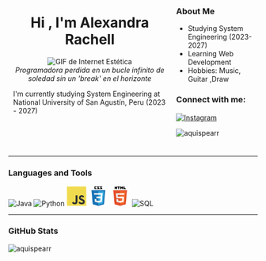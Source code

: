 <div style="display: flex; flex-wrap: wrap;">
  <div style="flex: 2; padding: 10px;">
    <h1 align="center">Hi , I'm Alexandra Rachell</h1>
    <p align="center">
      <img src="https://github.com/aquispearr/aquispearr/assets/139703374/45567075-a71c-431e-ad41-7de730cc098d" alt="GIF de Internet Estética" width="200"/>
      <br>
      <em>Programadora perdida en un bucle infinito de soledad sin un 'break' en el horizonte</em>
    </p>
    <p>I'm currently studying System Engineering at National University of San Agustín, Peru (2023 - 2027)</p>
  </div>
  <div style="flex: 1; padding: 10px;">
    <h3>About Me</h3>
    <ul>
      <li> Studying System Engineering (2023-2027)</li>
      <li> Learning Web Development</li>
      <li> Hobbies: Music, Guitar ,Draw</li>
    </ul>
    <h3>Connect with me:</h3>
    <p align="left">
      <a href="[https://instagram.com/tunado](https://www.instagram.com/raq_dxs/?next=%2Frenian_peru%2Frelated_profiles%2F%3Flocale%3Den-us)" target="blank"><img align="center" src="https://raw.githubusercontent.com/rahuldkjain/github-profile-readme-generator/master/src/images/icons/Social/instagram.svg" alt="Instagram" height="30" width="40" /></a>
    </p>
    <p align="left">
      <img src="https://komarev.com/ghpvc/?username=aquispearr&label=Profile%20views&color=0e75b6&style=flat" alt="aquispearr" />
    </p>
  </div>
</div>

<hr width="100%">

<h3>Languages and Tools</h3>

<p align="left">
  <img src="https://raw.githubusercontent.com/tabatabai/tabatabai/master/assets/java.svg" alt="Java" width="40" height="40"/>
  <img src="https://raw.githubusercontent.com/tabatabai/tabatabai/master/assets/python.svg" alt="Python" width="40" height="40"/>
  <img src="https://raw.githubusercontent.com/devicons/devicon/master/icons/javascript/javascript-original.svg" alt="JavaScript" width="40" height="40"/>
  <img src="https://raw.githubusercontent.com/devicons/devicon/master/icons/css3/css3-original-wordmark.svg" alt="CSS" width="40" height="40"/>
  <img src="https://raw.githubusercontent.com/devicons/devicon/master/icons/html5/html5-original-wordmark.svg" alt="HTML" width="40" height="40"/>
  <img src="https://raw.githubusercontent.com/tabatabai/tabatabai/master/assets/sql.svg" alt="SQL" width="40" height="40"/>
</p>

<hr width="100%">

<h3>GitHub Stats</h3>

<p>
  <img align="left" src="https://github-readme-stats.vercel.app/api/top-langs?username=aquispearr&show_icons=true&theme=dark&locale=en&layout=compact" alt="aquispearr" />
  

